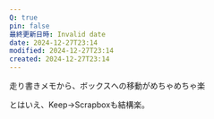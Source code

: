 ```yaml
---
Q: true
pin: false
最終更新日時: Invalid date
date: 2024-12-27T23:14
modified: 2024-12-27T23:14
created: 2024-12-27T23:14
---
```

  

  

走り書きメモから、ボックスへの移動がめちゃめちゃ楽

とはいえ、Keep→Scrapboxも結構楽。